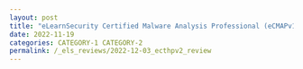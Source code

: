 ```yaml
---
layout: post
title: "eLearnSecurity Certified Malware Analysis Professional (eCMAPv1) Review"
date: 2022-11-19
categories: CATEGORY-1 CATEGORY-2
permalink: /_els_reviews/2022-12-03_ecthpv2_review
---
```


